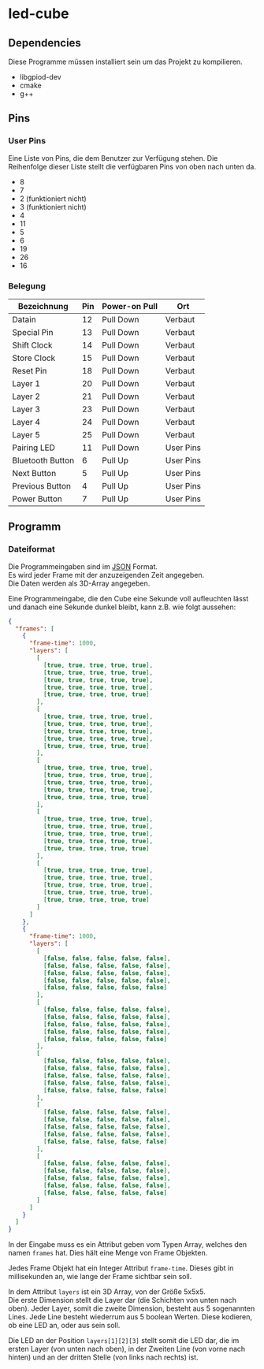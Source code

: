 # led-cube

## Dependencies
Diese Programme müssen installiert sein um das Projekt zu kompilieren.
- libgpiod-dev
- cmake
- g++


## Pins
### User Pins
Eine Liste von Pins, die dem Benutzer zur Verfügung stehen.
Die Reihenfolge dieser Liste stellt die verfügbaren Pins von oben nach unten da.
- 8
- 7
- 2 (funktioniert nicht)
- 3 (funktioniert nicht)
- 4
- 11
- 5
- 6
- 19
- 26
- 16

### Belegung
| Bezeichnung      | Pin | Power-on Pull | Ort       |
|------------------|-----|---------------|-----------|
| Datain           | 12  | Pull Down     | Verbaut   |
| Special Pin      | 13  | Pull Down     | Verbaut   |
| Shift Clock      | 14  | Pull Down     | Verbaut   |
| Store Clock      | 15  | Pull Down     | Verbaut   |
| Reset Pin        | 18  | Pull Down     | Verbaut   |
| Layer 1          | 20  | Pull Down     | Verbaut   |
| Layer 2          | 21  | Pull Down     | Verbaut   |
| Layer 3          | 23  | Pull Down     | Verbaut   |
| Layer 4          | 24  | Pull Down     | Verbaut   |
| Layer 5          | 25  | Pull Down     | Verbaut   |
| Pairing LED      | 11  | Pull Down     | User Pins |
| Bluetooth Button | 6   | Pull Up       | User Pins |
| Next Button      | 5   | Pull Up       | User Pins |
| Previous Button  | 4   | Pull Up       | User Pins |
| Power Button     | 7   | Pull Up       | User Pins |


## Programm
### Dateiformat
Die Programmeingaben sind im [JSON](https://www.json.org/json-de.html) Format.  
Es wird jeder Frame mit der anzuzeigenden Zeit angegeben.  
Die Daten werden als 3D-Array angegeben.  

Eine Programmeingabe, die den Cube eine Sekunde voll aufleuchten lässt und danach eine Sekunde dunkel bleibt, kann z.B. wie folgt aussehen:
```json
{
  "frames": [
    {
      "frame-time": 1000,
      "layers": [
        [
          [true, true, true, true, true],
          [true, true, true, true, true],
          [true, true, true, true, true],
          [true, true, true, true, true],
          [true, true, true, true, true]
        ],
        [
          [true, true, true, true, true],
          [true, true, true, true, true],
          [true, true, true, true, true],
          [true, true, true, true, true],
          [true, true, true, true, true]
        ],
        [
          [true, true, true, true, true],
          [true, true, true, true, true],
          [true, true, true, true, true],
          [true, true, true, true, true],
          [true, true, true, true, true]
        ],
        [
          [true, true, true, true, true],
          [true, true, true, true, true],
          [true, true, true, true, true],
          [true, true, true, true, true],
          [true, true, true, true, true]
        ],
        [
          [true, true, true, true, true],
          [true, true, true, true, true],
          [true, true, true, true, true],
          [true, true, true, true, true],
          [true, true, true, true, true]
        ]
      ]
    },
    {
      "frame-time": 1000,
      "layers": [
        [
          [false, false, false, false, false],
          [false, false, false, false, false],
          [false, false, false, false, false],
          [false, false, false, false, false],
          [false, false, false, false, false]
        ],
        [
          [false, false, false, false, false],
          [false, false, false, false, false],
          [false, false, false, false, false],
          [false, false, false, false, false],
          [false, false, false, false, false]
        ],
        [
          [false, false, false, false, false],
          [false, false, false, false, false],
          [false, false, false, false, false],
          [false, false, false, false, false],
          [false, false, false, false, false]
        ],
        [
          [false, false, false, false, false],
          [false, false, false, false, false],
          [false, false, false, false, false],
          [false, false, false, false, false],
          [false, false, false, false, false]
        ],
        [
          [false, false, false, false, false],
          [false, false, false, false, false],
          [false, false, false, false, false],
          [false, false, false, false, false],
          [false, false, false, false, false]
        ]
      ]
    }
  ]
}
```

In der Eingabe muss es ein Attribut geben vom Typen Array, welches den namen `frames` hat. 
Dies hält eine Menge von Frame Objekten.

Jedes Frame Objekt hat ein Integer Attribut `frame-time`. Dieses gibt in millisekunden an, wie lange der Frame sichtbar sein soll.

In dem Attribut `layers` ist ein 3D Array, von der Größe 5x5x5.  
Die erste Dimension stellt die Layer dar (die Schichten von unten nach oben).
Jeder Layer, somit die zweite Dimension, besteht aus 5 sogenannten Lines.
Jede Line besteht wiederrum aus 5 boolean Werten. Diese kodieren, ob eine LED an, oder aus sein soll.

Die LED an der Position `layers[1][2][3]` stellt somit die LED dar, die im ersten Layer (von unten nach oben), in der Zweiten Line (von vorne nach hinten) und an der dritten Stelle (von links nach rechts) ist.

